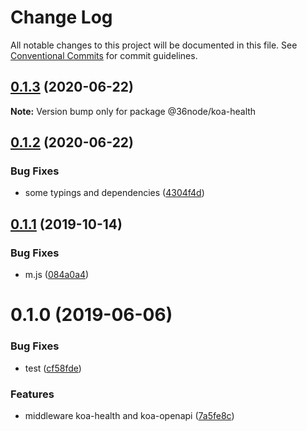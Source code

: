 # Change Log

All notable changes to this project will be documented in this file.
See [Conventional Commits](https://conventionalcommits.org) for commit guidelines.

## [0.1.3](https://github.com/36node/sketch/compare/@36node/koa-health@0.1.2...@36node/koa-health@0.1.3) (2020-06-22)

**Note:** Version bump only for package @36node/koa-health





## [0.1.2](https://github.com/36node/sketch/compare/@36node/koa-health@0.1.1...@36node/koa-health@0.1.2) (2020-06-22)


### Bug Fixes

* some typings and dependencies ([4304f4d](https://github.com/36node/sketch/commit/4304f4d))





## [0.1.1](https://github.com/36node/sketch/compare/@36node/koa-health@0.1.0...@36node/koa-health@0.1.1) (2019-10-14)


### Bug Fixes

* m.js ([084a0a4](https://github.com/36node/sketch/commit/084a0a4))





# 0.1.0 (2019-06-06)


### Bug Fixes

* test ([cf58fde](https://github.com/36node/sketch/commit/cf58fde))


### Features

* middleware koa-health and koa-openapi ([7a5fe8c](https://github.com/36node/sketch/commit/7a5fe8c))
